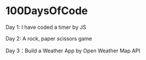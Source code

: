 # 100DaysOfCode

Day 1: I have coded a timer by JS

Day 2: A rock, paper scissors game

Day 3：Build a Weather App by Open Weather Map API
